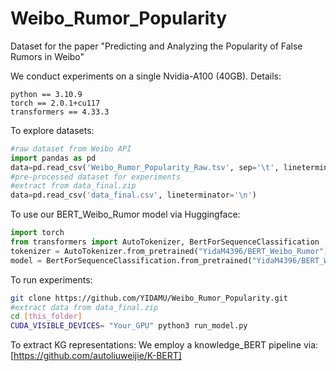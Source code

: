 # Weibo_Rumor_Popularity
Dataset for the paper "Predicting and Analyzing the Popularity of False Rumors in Weibo" 

We conduct experiments on a single Nvidia-A100 (40GB). Details:
```text
python == 3.10.9
torch == 2.0.1+cu117
transformers == 4.33.3
```

To explore datasets:
```python
#raw dataset from Weibo API
import pandas as pd
data=pd.read_csv('Weibo_Rumor_Popularity_Raw.tsv', sep='\t', lineterminator='\n')
#pre-processed dataset for experiments
#extract from data_final.zip
data=pd.read_csv('data_final.csv', lineterminator='\n')
```

To use our BERT_Weibo_Rumor model via Huggingface:
```python
import torch
from transformers import AutoTokenizer, BertForSequenceClassification
tokenizer = AutoTokenizer.from_pretrained("YidaM4396/BERT_Weibo_Rumor")
model = BertForSequenceClassification.from_pretrained("YidaM4396/BERT_Weibo_Rumor")
```

To run experiments:
```bash
git clone https://github.com/YIDAMU/Weibo_Rumor_Popularity.git
#extract data from data_final.zip
cd [this_folder]
CUDA_VISIBLE_DEVICES= "Your_GPU" python3 run_model.py
```
To extract KG representations:
We employ a knowledge_BERT pipeline via: [https://github.com/autoliuweijie/K-BERT]
